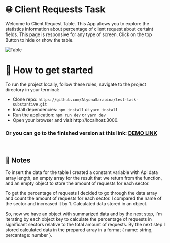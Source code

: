 # 🌐 Client Requests Task

Welcome to Client Request Table.
This App allows you to explore the statistics information about percentage of client request about certaint fields.
This page is responsive for any type of screen.
Click on the top Button to hide or show the table.

![Table](https://i.ibb.co/ZhWy63w/Screenshot-2023-10-12-at-7-30-48-PM.png)

# 🏃 How to get started

To run the project locally, follow these rules, navigate to the project directory in your terminal:<br/>

- Clone repo: `https://github.com/AlyonaSarapina/test-task-substantive.git`<br />
- Install dependencies: `npm install` or `yarn install` <br />
- Run the application: `npm run dev` or `yarn dev` <br />
- Open your browser and visit http://localhost:3000.<br />

### Or you can go to the finished version at this link: [DEMO LINK](https://test-task-substantive.vercel.app/)

<br />

## 📝 Notes

To insert the data for the table I created a constant variable with Api data array length, an empty array for the result that we return from the function, and an empty object to store the amount of requests for each sector.

To get the percentage of requests I decided to go through the data array and count the amount of requests for each sector. I compared the name of the sector and increased it by 1. Calculated data stored in an object.

So, now we have an object with summarized data and by the next step, I'm iterating by each object key to calculate the percentage of requests in significant sectors relative to the total amount of requests. By the next step I stored calculated data in the prepared array in a format { name: string, percantage: number }.
